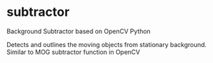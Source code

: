# subtractor
Background Subtractor based on OpenCV Python

Detects and outlines the moving objects from stationary background.
Similar to MOG subtractor function in OpenCV
